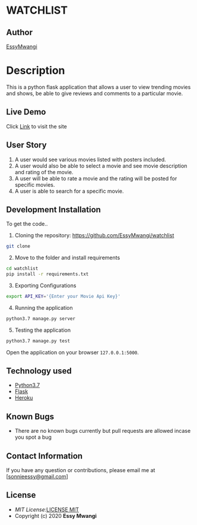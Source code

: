# WATCHLIST

## Author

[EssyMwangi](https://github.com/EssyMwangi)

# Description
This is a python flask application that allows a user to view trending movies and shows, be able to give reviews and comments to a particular movie.

## Live Demo

Click [Link](https://watchlistbyessy.herokuapp.com/) to visit the site


## User Story

1. A user would see various movies listed with posters included.
2. A user would also be able to select a movie and see movie description and rating of the movie.
3. A user will be able to rate a movie and the rating will be posted for specific movies.
4. A user is able to search for a specific movie.


## Development Installation
To get the code..

1. Cloning the repository: https://github.com/EssyMwangi/watchlist
  ```bash
  git clone 
  ```
2. Move to the folder and install requirements
  ```bash
  cd watchlist
  pip install -r requirements.txt
  ```
3. Exporting Configurations
  ```bash
  export API_KEY='{Enter your Movie Api Key}'
  ```
4. Running the application
  ```bash
  python3.7 manage.py server
  ```
5. Testing the application
  ```bash
  python3.7 manage.py test
  ```
Open the application on your browser `127.0.0.1:5000`.


## Technology used

* [Python3.7](https://www.python.org/)
* [Flask](http://flask.pocoo.org/)
* [Heroku](https://heroku.com)


## Known Bugs
* There are no known bugs currently but pull requests are allowed incase you spot a bug

## Contact Information 

If you have any question or contributions, please email me at [sonnieessy@gmail.com]

## License

- _MIT License:_[LICENSE MIT](./LICENSE)
- Copyright (c) 2020 **Essy Mwangi**
